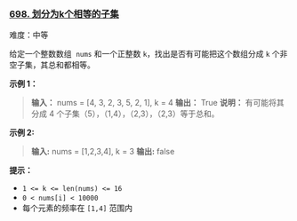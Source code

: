 ### [698\. 划分为k个相等的子集](https://leetcode.cn/problems/partition-to-k-equal-sum-subsets/)

难度：中等

给定一个整数数组  `nums` 和一个正整数 `k`，找出是否有可能把这个数组分成 `k` 个非空子集，其总和都相等。

**示例 1：**

> **输入：** nums = [4, 3, 2, 3, 5, 2, 1], k = 4
> **输出：** True
> **说明：** 有可能将其分成 4 个子集（5），（1,4），（2,3），（2,3）等于总和。

**示例 2:**

> **输入:** nums = [1,2,3,4], k = 3
> **输出:** false

**提示：**

- `1 <= k <= len(nums) <= 16`
- `0 < nums[i] < 10000`
- 每个元素的频率在 `[1,4]` 范围内

